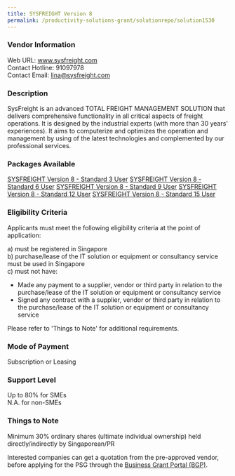 ```yaml
---
title: SYSFREIGHT Version 8
permalink: /productivity-solutions-grant/solutionrepo/solution1530
---
```


### Vendor Information
Web URL: www.sysfreight.com <br>Contact Hotline: 91097978 <br>Contact Email: lina@sysfreight.com <br>

### Description

SysFreight is an advanced TOTAL FREIGHT MANAGEMENT SOLUTION that delivers comprehensive functionality in all critical aspects of freight operations. It is designed by the industrial experts (with more than 30 years' experiences). It aims to computerize and optimizes the operation and management by using of the latest technologies and complemented by our professional services.

### Packages Available

<a href='https://www.gobusiness.gov.sg/images/psg/DesensitisedSysmagicSoftwareSolutionAnnex3wef20May2021_Part_1.pdf' target='_blank'>SYSFREIGHT Version 8 - Standard 3 User</a>
<a href='https://www.gobusiness.gov.sg/images/psg/DesensitisedSysmagicSoftwareSolutionAnnex3wef20May2021_Part_2.pdf' target='_blank'>SYSFREIGHT Version 8 - Standard 6 User</a>
<a href='https://www.gobusiness.gov.sg/images/psg/DesensitisedSysmagicSoftwareSolutionAnnex3wef20May2021_Part_3.pdf' target='_blank'>SYSFREIGHT Version 8 - Standard 9 User</a>
<a href='https://www.gobusiness.gov.sg/images/psg/DesensitisedSysmagicSoftwareSolutionAnnex3wef20May2021_Part_4.pdf' target='_blank'>SYSFREIGHT Version 8 - Standard 12 User</a>
<a href='https://www.gobusiness.gov.sg/images/psg/DesensitisedSysmagicSoftwareSolutionAnnex3wef20May2021_Part_5.pdf' target='_blank'>SYSFREIGHT Version 8 - Standard 15 User</a>

### Eligibility Criteria

Applicants must meet the following eligibility criteria at the point of application:

a) must be registered in Singapore <br>
b) purchase/lease of the IT solution or equipment or consultancy service must be used in Singapore <br>
c) must not have:
- Made any payment to a supplier, vendor or third party in relation to the purchase/lease of the IT solution or equipment or consultancy service
- Signed any contract with a supplier, vendor or third party in relation to the purchase/lease of the IT solution or equipment or consultancy service

Please refer to 'Things to Note' for additional requirements.

### Mode of Payment
Subscription or Leasing

### Support Level
Up to 80% for SMEs <br>
N.A. for non-SMEs

### Things to Note
Minimum 30% ordinary shares (ultimate individual ownership) held directly/indirectly by Singaporean/PR

Interested companies can get a quotation from the pre-approved vendor, before applying for the PSG through the <a target='_blank' href='https://www.businessgrants.gov.sg/'>Business Grant Portal (BGP)</a>.
